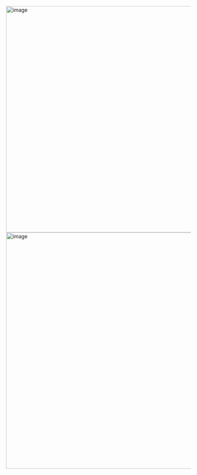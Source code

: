 <img width="617" alt="image" src="https://user-images.githubusercontent.com/89638496/200449345-3d8f20ad-9c12-4842-98d2-2f0c66152f2c.png">
<img width="644" alt="image" src="https://user-images.githubusercontent.com/89638496/200449369-5e867416-0f96-4b1a-975c-02deac44bebe.png">
